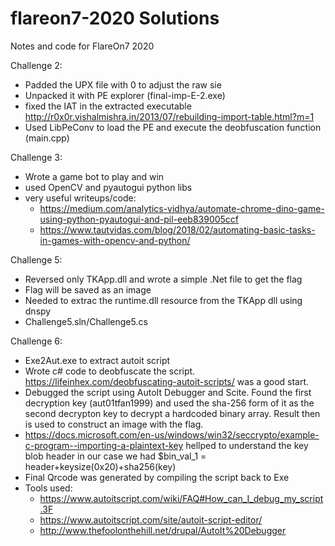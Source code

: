 # flareon7-2020  Solutions 

Notes and code for FlareOn7 2020


Challenge 2:
- Padded the UPX file with 0 to adjust the raw sie 
- Unpacked it with PE explorer (final-imp-E-2.exe)
- fixed the IAT in the extracted executable  http://r0x0r.vishalmishra.in/2013/07/rebuilding-import-table.html?m=1 
- Used LibPeConv to load the PE and execute the deobfuscation function  (main.cpp)

Challenge 3:
- Wrote a game bot to play and win
- used OpenCV and pyautogui python libs 
- very useful writeups/code:
  - https://medium.com/analytics-vidhya/automate-chrome-dino-game-using-python-pyautogui-and-pil-eeb839005ccf
  - https://www.tautvidas.com/blog/2018/02/automating-basic-tasks-in-games-with-opencv-and-python/

Challenge 5:
- Reversed only TKApp.dll and wrote a simple .Net file to get the flag
- Flag will be saved as an image
- Needed to extrac the runtime.dll resource from the TKApp dll using dnspy
- Challenge5.sln/Challenge5.cs

Challenge 6:
- Exe2Aut.exe to extract autoit script
- Wrote c# code to deobfuscate the script. https://lifeinhex.com/deobfuscating-autoit-scripts/ was a good start. 
- Debugged the script using AutoIt Debugger and Scite. Found the first decryption key (aut01tfan1999) and used the sha-256 form of it as the second decrypton key to decrypt a hardcoded binary array. Result then is used to construct an image with the flag. 
- https://docs.microsoft.com/en-us/windows/win32/seccrypto/example-c-program--importing-a-plaintext-key  hellped to understand the key blob header 
in our case we had $bin_val_1 = header+keysize(0x20)+sha256(key)
- Final Qrcode was generated by compiling the script back to Exe 
- Tools used:
  - https://www.autoitscript.com/wiki/FAQ#How_can_I_debug_my_script.3F  
  - https://www.autoitscript.com/site/autoit-script-editor/
  - http://www.thefoolonthehill.net/drupal/AutoIt%20Debugger
